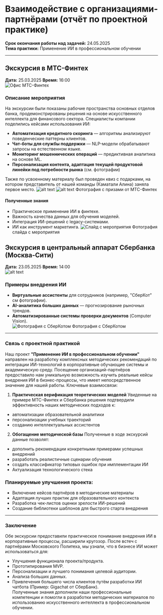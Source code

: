 # Взаимодействие с организациями-партнёрами (отчёт по проектной практике)  
**Срок окончания работы над задачей:** 24.05.2025  
**Тема практики:** Применение ИИ в профессиональном обучении  

---

## Экскурсия в МТС-Финтех  

**Дата:** 25.03.2025
**Время:** 16:00  
![Офис МТС-Финтех](reports/media/MTC-Финтех.jpg)

### Описание мероприятия  
На экскурсии были показаны рабочие пространства основных отделов банка, продемонстрированы решения на основе искусственного интеллекта для финансового сектора. Специалисты компании поделились кейсами использования ИИ:  
- **Автоматизация кредитного скоринга** — алгоритмы анализируют поведенческие паттерны клиентов.  
- **Чат-боты для службы поддержки** — NLP-модели обрабатывают запросы на естественном языке.  
- **Мониторинг мошеннических операций** — предиктивная аналитика на основе ML. 
-  **Персонализация контента, адаптация текущей продуктовой линейки под потребности рынка** (см. фотографии)

Также по усвоенному материалу был проведен квиз с подарками, на котором представитель от нашей команды (Каматали Алина) заняла первое место. ![alt text](image-2.png) ![alt text](image-3.png)
Фотография с призами от МТС-Финтех

#### Полученные знания  
- Практическое применение ИИ в финтехе.  
- Важность качества данных для обучения моделей.  
- Интеграция ИИ-решений с legacy-системами. 
- ИИ как инструмент маркетинга.
![Слайд с мероприятия](image-1.png) 
Фотография слайда с мероприятия



## Экскурсия в центральный аппарат Сбербанка (Москва-Сити)  

**Дата:** 23.05.2025 
**Время:** 14:00  
![alt text](image-4.png)

### Примеры внедрения ИИ  
- **Виртуальные ассистенты** для сотрудников (например, "СберКот" см фотографии).  
- **AI-аналитика больших данных** — прогнозирование рыночных трендов.  
- **Автоматизированные системы проверки документов** (Computer Vision).  
![Фотография с СберКотом](image-5.png)
Фотография с СберКотом 


---

### Связь с проектной практикой  
Наш проект **"Применение ИИ в профессиональном обучении"** направлен на разработку комплексных методических рекомендаций по интеграции ИИ-технологий в корпоративные обучающие системы и академическую среду. Посещение организаций-партнёров предоставило нам уникальную возможность изучить реальные кейсы внедрения ИИ в бизнес-процессы, что имеет непосредственное значение для нашей работы.
Ключевые взаимосвязи:

1) **Практическая верификация теоретических моделей**
Увиденные на примере МТС-Финтех и Сбербанка решения подтвердили эффективность наших методических подходов к:
- автоматизации образовательной аналитики
- персонализации учебных траекторий
- созданию интеллектуальных ассистентов

2) **Обогащение методической базы**
Полученные в ходе экскурсий данные позволят:
- дополнить рекомендации конкретными примерами успешных внедрений
- разработать реалистичные сценарии обучения
- создать классификатор типовых ошибок при имплементации ИИ
- Актуализация технологического стека

### Планируемые улучшения проекта:
- Включение кейсов партнёров в методические материалы
- Адаптация лучших практик для образовательного контекста
- Разработка чек-листов оценки зрелости ИИ-решений
- Создание библиотеки шаблонов для быстрого старта внедрения

---

### Заключение  
Обе экскурсии предоставили практическое понимание внедрения ИИ в корпоративные процессы, расширили кругозор.
После встеч с партнёрами Московского Политеха, мы узнали, что в бизнесе ИИ может использоваться для:
- Улучшения функционала проекта/продукта.  
- Прототипирования MVP.
- Персонализации и лучшего понимания целевой аудитории.
- Анализа больших данных.
- Привлечения большего числа клиентов путём разработки ИИ чатбота (Пример: Gigachat от СберБанк).   
Полученные знания дополнили наши профессиональные компетенции и помогли в разработки методических материалов по использованию искусственного интеллекта в профессиональном обучении.


